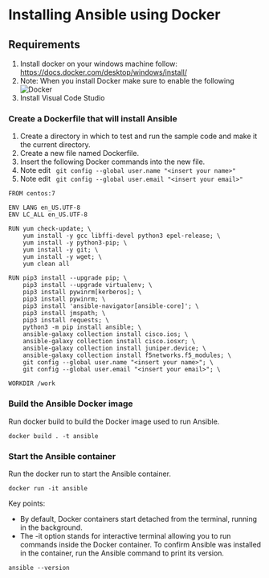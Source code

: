# Installing Ansible using Docker

## Requirements
1. Install docker on your windows machine follow: https://docs.docker.com/desktop/windows/install/
2. Note: When you install Docker make sure to enable the following ![Docker](dockerimage.png)
3. Install Visual Code Studio


### Create a Dockerfile that will install Ansible
1. Create a directory in which to test and run the sample code and make it the current directory.
2. Create a new file named Dockerfile.
3. Insert the following Docker commands into the new file.
4. Note edit ``` git config --global user.name "<insert your name>"```
5. Note edit ``` git config --global user.email "<insert your email>"```

```
FROM centos:7

ENV LANG en_US.UTF-8
ENV LC_ALL en_US.UTF-8

RUN yum check-update; \
    yum install -y gcc libffi-devel python3 epel-release; \
    yum install -y python3-pip; \
    yum install -y git; \
    yum install -y wget; \
    yum clean all

RUN pip3 install --upgrade pip; \
    pip3 install --upgrade virtualenv; \
    pip3 install pywinrm[kerberos]; \
    pip3 install pywinrm; \
    pip3 install 'ansible-navigator[ansible-core]'; \
    pip3 install jmspath; \
    pip3 install requests; \
    python3 -m pip install ansible; \
    ansible-galaxy collection install cisco.ios; \
    ansible-galaxy collection install cisco.iosxr; \
    ansible-galaxy collection install juniper.device; \
    ansible-galaxy collection install f5networks.f5_modules; \
    git config --global user.name "<insert your name>"; \
    git config --global user.email "<insert your email>"; \

WORKDIR /work
```


### Build the Ansible Docker image
Run docker build to build the Docker image used to run Ansible.

```
docker build . -t ansible
```

### Start the Ansible container
Run the docker run to start the Ansible container.

```
docker run -it ansible
```
Key points: 
* By default, Docker containers start detached from the terminal, running in the background.
* The -it option stands for interactive terminal allowing you to run commands inside the Docker container.
To confirm Ansible was installed in the container, run the Ansible command to print its version.

```
ansible --version
```
